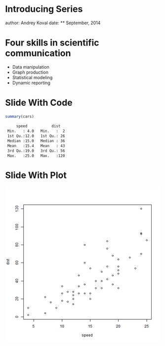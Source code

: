 Introducing Series
========================================================
author: Andrey Koval
date: ** September, 2014

Four skills in scientific communication
========================================================

- Data manipulation
- Graph production 
- Statistical modeling
- Dynamic reporting 

Slide With Code
========================================================


```r
summary(cars)
```

```
     speed           dist    
 Min.   : 4.0   Min.   :  2  
 1st Qu.:12.0   1st Qu.: 26  
 Median :15.0   Median : 36  
 Mean   :15.4   Mean   : 43  
 3rd Qu.:19.0   3rd Qu.: 56  
 Max.   :25.0   Max.   :120  
```

Slide With Plot
========================================================

![plot of chunk unnamed-chunk-2](IntroducingSeries-figure/unnamed-chunk-2.png) 
